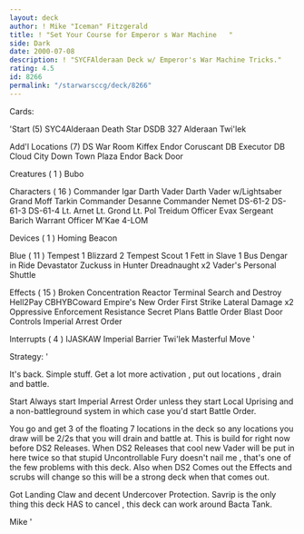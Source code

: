 ```yaml
---
layout: deck
author: ! Mike "Iceman" Fitzgerald
title: ! "Set Your Course for Emperor s War Machine   "
side: Dark
date: 2000-07-08
description: ! "SYCFAlderaan Deck w/ Emperor's War Machine Tricks."
rating: 4.5
id: 8266
permalink: "/starwarsccg/deck/8266"
---
```

Cards: 

'Start  (5)
SYC4Alderaan
Death Star
DSDB 327
Alderaan
Twi'lek

Add'l Locations  (7)
DS War Room
Kiffex
Endor
Coruscant  DB
Executor  DB
Cloud City  Down Town Plaza
Endor  Back Door

Creatures  ( 1 )
Bubo

Characters  ( 16 )
Commander Igar
Darth Vader
Darth Vader w/Lightsaber
Grand Moff Tarkin
Commander Desanne
Commander Nemet
DS-61-2
DS-61-3
DS-61-4
Lt. Arnet
Lt. Grond
Lt. Pol Treidum
Officer Evax
Sergeant Barich
Warrant Officer M'Kae
4-LOM

Devices  ( 1 )
Homing Beacon

Blue  ( 11 )
Tempest 1
Blizzard 2
Tempest Scout 1
Fett in Slave 1
Bus
Dengar in Ride
Devastator
Zuckuss in Hunter
Dreadnaught x2
Vader's Personal Shuttle

Effects  ( 15 )
Broken Concentration
Reactor Terminal
Search and Destroy
Hell2Pay
CBHYBCoward
Empire's New Order
First Strike
Lateral Damage x2
Oppressive Enforcement
Resistance
Secret Plans
Battle Order
Blast Door Controls
Imperial Arrest Order

Interrupts  ( 4 )
IJASKAW
Imperial Barrier
Twi'lek
Masterful Move
'

Strategy: '

It's back. Simple stuff. Get a lot more activation , put out locations , drain and battle.

Start  Always start Imperial Arrest Order unless they start Local Uprising and a non-battleground system in which case you'd start Battle Order.

You go and get 3 of the floating 7 locations in the deck so any locations you draw will be 2/2s that you will drain and battle at. This is build for right now before DS2 Releases. When DS2 Releases that cool new Vader will be put in here twice so that stupid Uncontrollable Fury doesn't nail me , that's one of the few problems with this deck. Also when DS2 Comes out the Effects and scrubs will change so this will be a strong deck when that comes out.

Got Landing Claw and decent Undercover Protection.
Savrip is the only thing this deck HAS to cancel , this deck can work around Bacta Tank.

Mike '
